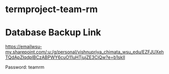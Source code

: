 # termproject-team-rm
# Database Backup Link
https://emailwsu-my.sharepoint.com/:u:/g/personal/vishnupriya_chimata_wsu_edu/EZFJUXehTQdApZlqdpIBCzABPWY6cuO11uHTjujZE3CiQw?e=b1skII

Password: teamrm
